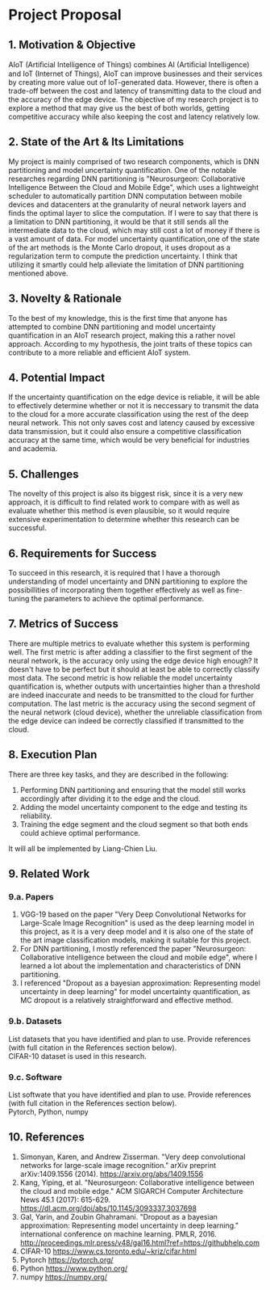 # Project Proposal

## 1. Motivation & Objective

AIoT (Artiﬁcial Intelligence of Things) combines AI (Artiﬁcial Intelligence) and IoT (Internet of Things), AIoT can improve businesses and their services by creating more value out of IoT-generated data. However, there is often a trade-off between the cost and latency of transmitting data to the cloud and the accuracy of the edge device. The objective of my research project is to explore a method that may give us the best of both worlds, getting competitive accuracy while also keeping the cost and latency relatively low.

## 2. State of the Art & Its Limitations

My project is mainly comprised of two research components, which is DNN partitioning and model uncertainty quantification. One of the notable researches regarding DNN partitioning is "Neurosurgeon: Collaborative Intelligence Between the Cloud and Mobile Edge", which uses a lightweight scheduler to automatically partition DNN computation between mobile devices and datacenters at the granularity of neural network layers and finds the optimal layer to slice the computation. If I were to say that there is a limitation to DNN partitioning, it would be that it still sends all the intermediate data to the cloud, which may still cost a lot of money if there is a vast amount of data. For model uncertainty quantification,one of the state of the art methods is the Monte Carlo dropout, it uses dropout as a regularization term to compute the prediction uncertainty. I think that utilizing it smartly could help alleviate the limitation of DNN partitioning mentioned above.

## 3. Novelty & Rationale

To the best of my knowledge, this is the first time that anyone has attempted to combine DNN partitioning and model uncertainty quantification in an AIoT research project, making this a rather novel approach. According to my hypothesis, the joint traits of these topics can contribute to a more reliable and efficient AIoT system.

## 4. Potential Impact

If the uncertainty quantification on the edge device is reliable, it will be able to effectively determine whether or not it is neccessary to transmit the data to the cloud for a more accurate classification using the rest of the deep neural network. This not only saves cost and latency caused by excessive data transmission, but it could also ensure a competitive classification accuracy at the same time, which would be very beneficial for industries and academia.

## 5. Challenges

The novelty of this project is also its biggest risk, since it is a very new approach, it is difficult to find related work to compare with as well as evaluate whether this method is even plausible, so it would require extensive experimentation to determine whether this research can be successful.

## 6. Requirements for Success

To succeed in this research, it is required that I have a thorough understanding of model uncertainty and DNN partitioning to explore the possibillities of incorporating them together effectively as well as fine-tuning the parameters to achieve the optimal performance.

## 7. Metrics of Success

There are multiple metrics to evaluate whether this system is performing well. The first metric is after adding a classifier to the first segment of the neural network, is the accuracy only using the edge device high enough? It doesn't have to be perfect but it should at least be able to correctly classify most data. The second metric is how reliable the model uncertainty quantification is, whether outputs with uncertainties higher than a threshold are indeed inaccurate and needs to be transmitted to the cloud for further computation. The last metric is the accuracy using the second segment of the neural network (cloud device), whether the unreliable classification from the edge device can indeed be correctly classified if transmitted to the cloud.

## 8. Execution Plan

There are three key tasks, and they are described in the following:
1. Performing DNN partitioning and ensuring that the model still works accordingly after dividing it to the edge and the cloud.
2. Adding the model uncertainty component to the edge and testing its reliability.
3. Training the edge segment and the cloud segment so that both ends could achieve optimal performance.

It will all be implemented by Liang-Chien Liu.
## 9. Related Work
### 9.a. Papers

1. VGG-19 based on the paper "Very Deep Convolutional Networks for Large-Scale Image Recognition" is used as the deep learning model in this project, as it is a very deep model and it is also one of the state of the art image classification models, making it suitable for this project.
2. For DNN partitioning, I mostly referenced the paper "Neurosurgeon: Collaborative intelligence between the cloud and mobile edge", where I learned a lot about the implementation and characteristics of DNN partitioning.
3. I referenced "Dropout as a bayesian approximation: Representing model uncertainty in deep learning" for model uncertainty quantification, as MC dropout is a relatively straightforward and effective method.

### 9.b. Datasets

List datasets that you have identified and plan to use. Provide references (with full citation in the References section below). <br />
CIFAR-10 dataset is used in this research.

### 9.c. Software

List softwate that you have identified and plan to use. Provide references (with full citation in the References section below). <br />
Pytorch, Python, numpy

## 10. References

1. Simonyan, Karen, and Andrew Zisserman. "Very deep convolutional networks for large-scale image recognition." arXiv preprint arXiv:1409.1556 (2014).
https://arxiv.org/abs/1409.1556
2. Kang, Yiping, et al. "Neurosurgeon: Collaborative intelligence between the cloud and mobile edge." ACM SIGARCH Computer Architecture News 45.1 (2017): 615-629. https://dl.acm.org/doi/abs/10.1145/3093337.3037698
3. Gal, Yarin, and Zoubin Ghahramani. "Dropout as a bayesian approximation: Representing model uncertainty in deep learning." international conference on machine learning. PMLR, 2016. http://proceedings.mlr.press/v48/gal16.html?ref=https://githubhelp.com
4. CIFAR-10 https://www.cs.toronto.edu/~kriz/cifar.html
5. Pytorch https://pytorch.org/
6. Python https://www.python.org/
7. numpy https://numpy.org/
